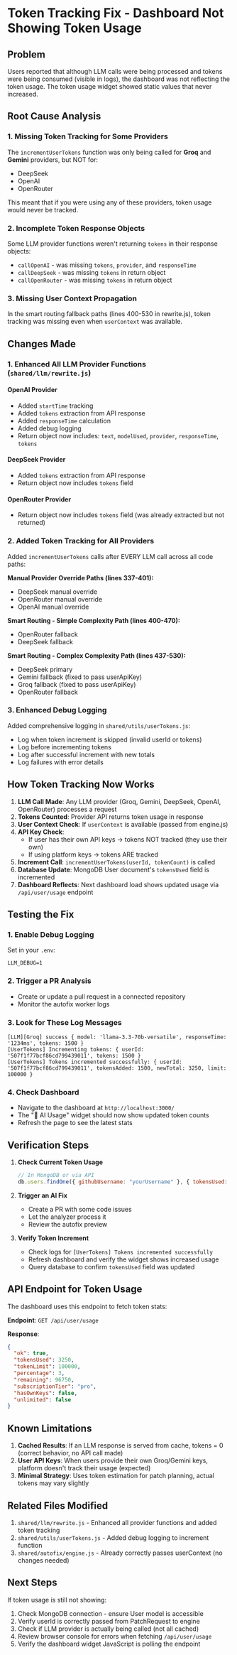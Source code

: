 # Token Tracking Fix - Dashboard Not Showing Token Usage

## Problem
Users reported that although LLM calls were being processed and tokens were being consumed (visible in logs), the dashboard was not reflecting the token usage. The token usage widget showed static values that never increased.

## Root Cause Analysis

### 1. Missing Token Tracking for Some Providers
The `incrementUserTokens` function was only being called for **Groq** and **Gemini** providers, but NOT for:
- DeepSeek
- OpenAI
- OpenRouter

This meant that if you were using any of these providers, token usage would never be tracked.

### 2. Incomplete Token Response Objects
Some LLM provider functions weren't returning `tokens` in their response objects:
- `callOpenAI` - was missing `tokens`, `provider`, and `responseTime`
- `callDeepSeek` - was missing `tokens` in return object
- `callOpenRouter` - was missing `tokens` in return object

### 3. Missing User Context Propagation
In the smart routing fallback paths (lines 400-530 in rewrite.js), token tracking was missing even when `userContext` was available.

## Changes Made

### 1. Enhanced All LLM Provider Functions (`shared/llm/rewrite.js`)

#### OpenAI Provider
- Added `startTime` tracking
- Added `tokens` extraction from API response
- Added `responseTime` calculation
- Added debug logging
- Return object now includes: `text`, `modelUsed`, `provider`, `responseTime`, `tokens`

#### DeepSeek Provider
- Added `tokens` extraction from API response
- Return object now includes `tokens` field

#### OpenRouter Provider
- Return object now includes `tokens` field (was already extracted but not returned)

### 2. Added Token Tracking for All Providers

Added `incrementUserTokens` calls after EVERY LLM call across all code paths:

**Manual Provider Override Paths (lines 337-401):**
- DeepSeek manual override
- OpenRouter manual override
- OpenAI manual override

**Smart Routing - Simple Complexity Path (lines 400-470):**
- OpenRouter fallback
- DeepSeek fallback

**Smart Routing - Complex Complexity Path (lines 437-530):**
- DeepSeek primary
- Gemini fallback (fixed to pass userApiKey)
- Groq fallback (fixed to pass userApiKey)
- OpenRouter fallback

### 3. Enhanced Debug Logging

Added comprehensive logging in `shared/utils/userTokens.js`:
- Log when token increment is skipped (invalid userId or tokens)
- Log before incrementing tokens
- Log after successful increment with new totals
- Log failures with error details

## How Token Tracking Now Works

1. **LLM Call Made**: Any LLM provider (Groq, Gemini, DeepSeek, OpenAI, OpenRouter) processes a request
2. **Tokens Counted**: Provider API returns token usage in response
3. **User Context Check**: If `userContext` is available (passed from engine.js)
4. **API Key Check**: 
   - If user has their own API keys → tokens NOT tracked (they use their own)
   - If using platform keys → tokens ARE tracked
5. **Increment Call**: `incrementUserTokens(userId, tokenCount)` is called
6. **Database Update**: MongoDB User document's `tokensUsed` field is incremented
7. **Dashboard Reflects**: Next dashboard load shows updated usage via `/api/user/usage` endpoint

## Testing the Fix

### 1. Enable Debug Logging
Set in your `.env`:
```
LLM_DEBUG=1
```

### 2. Trigger a PR Analysis
- Create or update a pull request in a connected repository
- Monitor the autofix worker logs

### 3. Look for These Log Messages
```
[LLM][Groq] success { model: 'llama-3.3-70b-versatile', responseTime: '1234ms', tokens: 1500 }
[UserTokens] Incrementing tokens: { userId: '507f1f77bcf86cd799439011', tokens: 1500 }
[UserTokens] Tokens incremented successfully: { userId: '507f1f77bcf86cd799439011', tokensAdded: 1500, newTotal: 3250, limit: 100000 }
```

### 4. Check Dashboard
- Navigate to the dashboard at `http://localhost:3000/`
- The "🤖 AI Usage" widget should now show updated token counts
- Refresh the page to see the latest stats

## Verification Steps

1. **Check Current Token Usage**
   ```javascript
   // In MongoDB or via API
   db.users.findOne({ githubUsername: "yourUsername" }, { tokensUsed: 1, tokenLimit: 1 })
   ```

2. **Trigger an AI Fix**
   - Create a PR with some code issues
   - Let the analyzer process it
   - Review the autofix preview

3. **Verify Token Increment**
   - Check logs for `[UserTokens] Tokens incremented successfully`
   - Refresh dashboard and verify the widget shows increased usage
   - Query database to confirm `tokensUsed` field was updated

## API Endpoint for Token Usage

The dashboard uses this endpoint to fetch token stats:

**Endpoint**: `GET /api/user/usage`

**Response**:
```json
{
  "ok": true,
  "tokensUsed": 3250,
  "tokenLimit": 100000,
  "percentage": 3,
  "remaining": 96750,
  "subscriptionTier": "pro",
  "hasOwnKeys": false,
  "unlimited": false
}
```

## Known Limitations

1. **Cached Results**: If an LLM response is served from cache, tokens = 0 (correct behavior, no API call made)
2. **User API Keys**: When users provide their own Groq/Gemini keys, platform doesn't track their usage (expected)
3. **Minimal Strategy**: Uses token estimation for patch planning, actual tokens may vary slightly

## Related Files Modified

1. `shared/llm/rewrite.js` - Enhanced all provider functions and added token tracking
2. `shared/utils/userTokens.js` - Added debug logging to increment function
3. `shared/autofix/engine.js` - Already correctly passes userContext (no changes needed)

## Next Steps

If token usage is still not showing:
1. Check MongoDB connection - ensure User model is accessible
2. Verify userId is correctly passed from PatchRequest to engine
3. Check if LLM provider is actually being called (not all cached)
4. Review browser console for errors when fetching `/api/user/usage`
5. Verify the dashboard widget JavaScript is polling the endpoint
